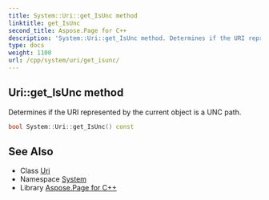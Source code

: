 ```yaml
---
title: System::Uri::get_IsUnc method
linktitle: get_IsUnc
second_title: Aspose.Page for C++
description: 'System::Uri::get_IsUnc method. Determines if the URI represented by the current object is a UNC path in C++.'
type: docs
weight: 1100
url: /cpp/system/uri/get_isunc/
---
```

## Uri::get_IsUnc method


Determines if the URI represented by the current object is a UNC path.

```cpp
bool System::Uri::get_IsUnc() const
```

## See Also

* Class [Uri](../)
* Namespace [System](../../)
* Library [Aspose.Page for C++](../../../)
